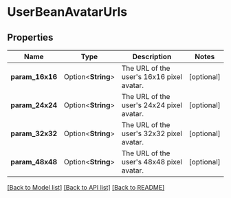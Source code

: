 # UserBeanAvatarUrls

## Properties

Name | Type | Description | Notes
------------ | ------------- | ------------- | -------------
**param_16x16** | Option<**String**> | The URL of the user's 16x16 pixel avatar. | [optional]
**param_24x24** | Option<**String**> | The URL of the user's 24x24 pixel avatar. | [optional]
**param_32x32** | Option<**String**> | The URL of the user's 32x32 pixel avatar. | [optional]
**param_48x48** | Option<**String**> | The URL of the user's 48x48 pixel avatar. | [optional]

[[Back to Model list]](../README.md#documentation-for-models) [[Back to API list]](../README.md#documentation-for-api-endpoints) [[Back to README]](../README.md)


